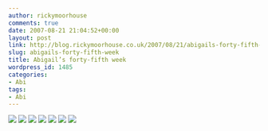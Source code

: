 ```yaml
---
author: rickymoorhouse
comments: true
date: 2007-08-21 21:04:52+00:00
layout: post
link: http://blog.rickymoorhouse.co.uk/2007/08/21/abigails-forty-fifth-week/
slug: abigails-forty-fifth-week
title: Abigail’s forty-fifth week
wordpress_id: 1485
categories:
- Abi
tags:
- Abi
---
```



[![ ](http://samespirit.net/ricky/images/365/2007-08-12a.png)](http://samespirit.net/ricky/images/365/big/2007-08-12a.jpg)
[![ ](http://samespirit.net/ricky/images/365/2007-08-12b.png)](http://samespirit.net/ricky/images/365/big/2007-08-12b.jpg)
[![ ](http://samespirit.net/ricky/images/365/2007-08-12c.png)](http://samespirit.net/ricky/images/365/big/2007-08-12c.jpg)
[![ ](http://samespirit.net/ricky/images/365/2007-08-12d.png)](http://samespirit.net/ricky/images/365/big/2007-08-12d.jpg)
[![ ](http://samespirit.net/ricky/images/365/2007-08-12e.png)](http://samespirit.net/ricky/images/365/big/2007-08-12e.jpg)
[![ ](http://samespirit.net/ricky/images/365/2007-08-12f.png)](http://samespirit.net/ricky/images/365/big/2007-08-12f.jpg)
[![ ](http://samespirit.net/ricky/images/365/2007-08-12g.png)](http://samespirit.net/ricky/images/365/big/2007-08-12g.jpg)

